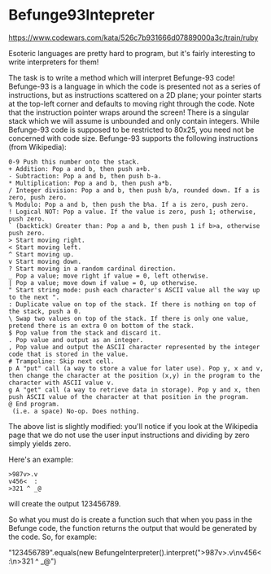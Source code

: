 # Befunge93Intepreter

https://www.codewars.com/kata/526c7b931666d07889000a3c/train/ruby

Esoteric languages are pretty hard to program, but it's fairly interesting to write interpreters for them!

The task is to write a method which will interpret Befunge-93 code! Befunge-93 is a language in which the code is presented not as a series of instructions, but as instructions scattered on a 2D plane; your pointer starts at the top-left corner and defaults to moving right through the code. Note that the instruction pointer wraps around the screen! There is a singular stack which we will assume is unbounded and only contain integers. While Befunge-93 code is supposed to be restricted to 80x25, you need not be concerned with code size. Befunge-93 supports the following instructions (from Wikipedia):

    0-9 Push this number onto the stack.
    + Addition: Pop a and b, then push a+b.
    - Subtraction: Pop a and b, then push b-a.
    * Multiplication: Pop a and b, then push a*b.
    / Integer division: Pop a and b, then push b/a, rounded down. If a is zero, push zero.
    % Modulo: Pop a and b, then push the b%a. If a is zero, push zero.
    ! Logical NOT: Pop a value. If the value is zero, push 1; otherwise, push zero.
    ` (backtick) Greater than: Pop a and b, then push 1 if b>a, otherwise push zero.
    > Start moving right.
    < Start moving left.
    ^ Start moving up.
    v Start moving down.
    ? Start moving in a random cardinal direction.
    _ Pop a value; move right if value = 0, left otherwise.
    | Pop a value; move down if value = 0, up otherwise.
    " Start string mode: push each character's ASCII value all the way up to the next ".
    : Duplicate value on top of the stack. If there is nothing on top of the stack, push a 0.
    \ Swap two values on top of the stack. If there is only one value, pretend there is an extra 0 on bottom of the stack.
    $ Pop value from the stack and discard it.
    . Pop value and output as an integer.
    , Pop value and output the ASCII character represented by the integer code that is stored in the value.
    # Trampoline: Skip next cell.
    p A "put" call (a way to store a value for later use). Pop y, x and v, then change the character at the position (x,y) in the program to the character with ASCII value v.
    g A "get" call (a way to retrieve data in storage). Pop y and x, then push ASCII value of the character at that position in the program.
    @ End program.
     (i.e. a space) No-op. Does nothing.

The above list is slightly modified: you'll notice if you look at the Wikipedia page that we do not use the user input instructions and dividing by zero simply yields zero.

Here's an example:

```
>987v>.v
v456<  :
>321 ^ _@
```
will create the output 123456789.

So what you must do is create a function such that when you pass in the Befunge code, the function returns the output that would be generated by the code. So, for example:

"123456789".equals(new BefungeInterpreter().interpret(">987v>.v\nv456<  :\n>321 ^ _@")
